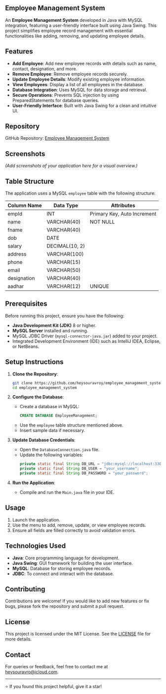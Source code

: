 ## Employee Management System

An **Employee Management System** developed in Java with MySQL integration, featuring a user-friendly interface built using Java Swing. This project simplifies employee record management with essential functionalities like adding, removing, and updating employee details.

## Features

- **Add Employee**: Add new employee records with details such as name, contact, designation, and more.
- **Remove Employee**: Remove employee records securely.
- **Update Employee Details**: Modify existing employee information.
- **View Employees**: Display a list of all employees in the database.
- **Database Integration**: Uses MySQL for data storage and retrieval.
- **Secure Operations**: Prevents SQL injection by using PreparedStatements for database queries.
- **User-Friendly Interface**: Built with Java Swing for a clean and intuitive UI.

## Repository

GitHub Repository: [Employee Management System](https://github.com/heysouravroy/employee_management_system.git)

## Screenshots

*(Add screenshots of your application here for a visual overview.)*

## Table Structure

The application uses a MySQL `employee` table with the following structure:

| Column Name | Data Type       | Attributes                  |
|-------------|-----------------|-----------------------------|
| empId       | INT            | Primary Key, Auto Increment |
| name        | VARCHAR(40)    | NOT NULL                    |
| fname       | VARCHAR(40)    |                             |
| dob         | DATE           |                             |
| salary      | DECIMAL(10, 2) |                             |
| address     | VARCHAR(100)   |                             |
| phone       | VARCHAR(15)    |                             |
| email       | VARCHAR(50)    |                             |
| designation | VARCHAR(40)    |                             |
| aadhar      | VARCHAR(12)    | UNIQUE                      |

## Prerequisites

Before running this project, ensure you have the following:

- **Java Development Kit (JDK)** 8 or higher.
- **MySQL Server** installed and running.
- MySQL JDBC Driver (`mysql-connector-java.jar`) added to your project.
- Integrated Development Environment (IDE) such as IntelliJ IDEA, Eclipse, or NetBeans.

## Setup Instructions

1. **Clone the Repository**:
   ```bash
   git clone https://github.com/heysouravroy/employee_management_system.git
   cd employee_management_system
   ```

2. **Configure the Database**:
   - Create a database in MySQL:
     ```sql
     CREATE DATABASE EmployeeManagement;
     ```
   - Use the `employee` table structure mentioned above.
   - Insert sample data if necessary.

3. **Update Database Credentials**:
   - Open the `DatabaseConnection.java` file.
   - Update the following variables:
     ```java
     private static final String DB_URL = "jdbc:mysql://localhost:3306/EmployeeManagement";
     private static final String DB_USER = "your_username";
     private static final String DB_PASSWORD = "your_password";
     ```

4. **Run the Application**:
   - Compile and run the `Main.java` file in your IDE.

## Usage

1. Launch the application.
2. Use the menu to add, remove, update, or view employee records.
3. Ensure all fields are filled correctly to avoid validation errors.

## Technologies Used

- **Java**: Core programming language for development.
- **Java Swing**: GUI framework for building the user interface.
- **MySQL**: Database for storing employee records.
- **JDBC**: To connect and interact with the database.

## Contributing

Contributions are welcome! If you would like to add new features or fix bugs, please fork the repository and submit a pull request.

## License

This project is licensed under the MIT License. See the [LICENSE](LICENSE) file for more details.

## Contact

For queries or feedback, feel free to contact me at [heysouravro@icloud.com](mailto:heysouravro@icloud.com).

---
⭐ If you found this project helpful, give it a star!
```
